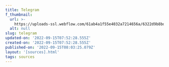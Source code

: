 ```yaml
---
title: Telegram
f_thumbnail:
  url: >-
    https://uploads-ssl.webflow.com/61ab4a1f55e4032a7214656a/6322d9b8bdbb2c0ec9dd875b_telegram.svg
  alt: null
slug: telegram
updated-on: '2022-09-15T07:52:28.555Z'
created-on: '2022-09-15T07:52:28.555Z'
published-on: '2022-09-15T08:03:25.079Z'
layout: '[sources].html'
tags: sources
---
```



